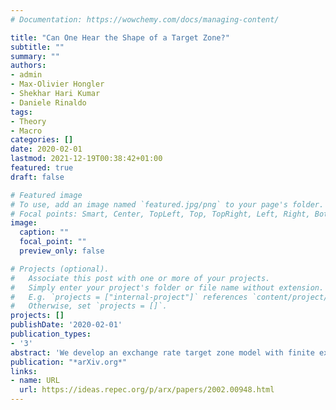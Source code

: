 ```yaml
---
# Documentation: https://wowchemy.com/docs/managing-content/

title: "Can One Hear the Shape of a Target Zone?"
subtitle: ""
summary: ""
authors:
- admin
- Max-Olivier Hongler
- Shekhar Hari Kumar
- Daniele Rinaldo
tags: 
- Theory
- Macro
categories: []
date: 2020-02-01
lastmod: 2021-12-19T00:38:42+01:00
featured: true
draft: false

# Featured image
# To use, add an image named `featured.jpg/png` to your page's folder.
# Focal points: Smart, Center, TopLeft, Top, TopRight, Left, Right, BottomLeft, Bottom, BottomRight.
image:
  caption: ""
  focal_point: ""
  preview_only: false

# Projects (optional).
#   Associate this post with one or more of your projects.
#   Simply enter your project's folder or file name without extension.
#   E.g. `projects = ["internal-project"]` references `content/project/deep-learning/index.md`.
#   Otherwise, set `projects = []`.
projects: []
publishDate: '2020-02-01'
publication_types:
- '3'
abstract: 'We develop an exchange rate target zone model with finite exit time and non-Gaussian tails. We show how the tails are a consequence of time-varying investor risk aversion, which generates mean-preserving spreads in the fundamental distribution. We solve explicitly for stationary and non-stationary exchange rate paths, and show how both depend continuously on the distance to the exit time and the target zone bands. This enables us to show how central bank intervention is endogenous to both the distance of the fundamental to the band and the underlying risk. We discuss how the feasibility of the target zone is shaped by the set horizon and the degree of underlying risk, and we determine a minimum time at which the required parity can be reached. We prove that increases in risk after a certain threshold can yield endogenous regime shifts where the &quot;honeymoon effects&quot; vanish and the target zone cannot be feasibly maintained. None of these results can be obtained by means of the standard Gaussian or affine models. Numerical simulations allow us to recover all the exchange rate densities established in the target zone literature.'
publication: "*arXiv.org*"
links:
- name: URL
  url: https://ideas.repec.org/p/arx/papers/2002.00948.html
---
```

